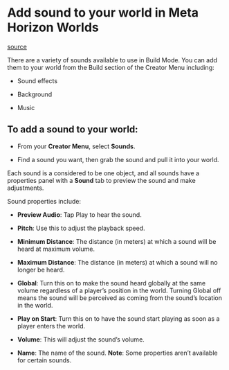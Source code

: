 # Add sound to your world in Meta Horizon Worlds

[source](https://developers.meta.com/horizon-worlds/learn/documentation/vr-creation/sfx/adding-sound-in-horizon)

There are a variety of sounds available to use in Build Mode. You can add them to your world from the Build section of the Creator Menu including:

*   Sound effects

*   Background

*   Music

## To add a sound to your world:

*   From your **Creator Menu**, select **Sounds**.

*   Find a sound you want, then grab the sound and pull it into your world.

Each sound is a considered to be one object, and all sounds have a properties panel with a **Sound** tab to preview the sound and make adjustments.

Sound properties include:

*   **Preview Audio**: Tap Play to hear the sound.

*   **Pitch**: Use this to adjust the playback speed.

*   **Minimum Distance**: The distance (in meters) at which a sound will be heard at maximum volume.

*   **Maximum Distance**: The distance (in meters) at which a sound will no longer be heard.

*   **Global**: Turn this on to make the sound heard globally at the same volume regardless of a player’s position in the world. Turning Global off means the sound will be perceived as coming from the sound’s location in the world.

*   **Play on Start**: Turn this on to have the sound start playing as soon as a player enters the world.

*   **Volume**: This will adjust the sound’s volume.

*   **Name**: The name of the sound. **Note**: Some properties aren’t available for certain sounds.

 

 

 

 

 

 

 

 

 

 

 

 

 

 

 

 

 

 

 

 

 

 

 

 

 

 

 

 

 

 

 

 

 

 

 

 

 

 

 

 

 

 

 

 

 